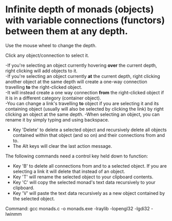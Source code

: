 # Infinite depth of monads (objects) with variable connections (functors) between them at any depth.

Use the mouse wheel to change the depth.

Click any object/connection to select it.

-If you're selecting an object currently hovering **over** the current depth, right clicking will add objects to it.\
-If you're selecting an object currently **at** the current depth, right clicking another object at the same depth will create a one-way connection travelling **to** the right-clicked object.\
-It will instead create a one way connection **from** the right-clicked object if it is in a different category (container object).\
-You can change a link's travelling **to** object if you are selecting it and its containing object (usually will also be selected by clicking the link) by right clicking an object at the same depth.
-When selecting an object, you can rename it by simply typing and using backspace.

- Key 'Delete' to delete a selected object and recursively delete all objects contained within that object (and so on) and their connections from and to.
- The Alt keys will clear the last action message.

The following commands need a control key held down to function:
- Key 'B' to delete all connections from and to a selected object.
If you are selecting a link it will delete that instead of an object.
- Key 'T' will rename the selected object to your clipboard contents.
- Key 'C' will copy the selected monad's text data recursively to your clipboard.
- Key 'V' will paste the text data recursively as a new object contained by the selected object.

Command: gcc monads.c -o monads.exe -lraylib -lopengl32 -lgdi32 -lwinmm
